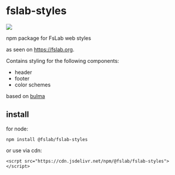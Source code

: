 # fslab-styles

![](https://img.shields.io/npm/v/@fslab/fslab-styles)

npm package for FsLab web styles

as seen on https://fslab.org.

Contains styling for the following components:
- header
- footer
- color schemes

based on [bulma](https://bulma.io/)

## install

for node:

`npm install @fslab/fslab-styles`

or use via cdn: 

`<scrpt src="https://cdn.jsdelivr.net/npm/@fslab/fslab-styles"></script>`
